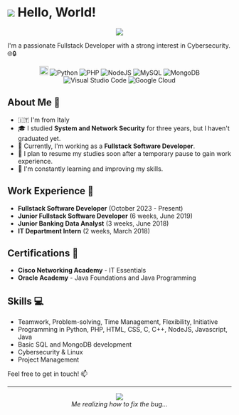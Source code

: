<h1 id="hello-world-"><img src="https://emojis.slackmojis.com/emojis/images/1643509953/47763/whacky-wave.gif?1643509953"/>&nbsp;Hello, World!</h1>
<p align="center">
    <a href="http://exto.lo.gs" target="_blank">
      <img src="https://www.googlecloudcommunity.com/gc/image/serverpage/image-id/98419iD560CC97CB9CA9BB/"/>
    </a>
</p>
<p>I&#39;m a passionate Fullstack Developer with a strong interest in Cybersecurity. 🌐🔒</p>
<p align="center">
    <img src="https://emojis.slackmojis.com/emojis/images/1643514559/5584/deployparrot.gif?1643514559" width="20px"/>
    <img src="https://img.shields.io/badge/-Python-3776AB?style=flat-square&amp;logo=python&amp;logoColor=white" alt="Python">
    <img src="https://img.shields.io/badge/-PHP-777BB4?style=flat-square&amp;logo=php&amp;logoColor=white" alt="PHP">
    <img src="https://img.shields.io/badge/-Node.js-43853D?style=flat-square&amp;logo=node.js&amp;logoColor=white" alt="NodeJS">
    <img src="https://img.shields.io/badge/-MySQL-4479A1?style=flat-square&amp;logo=mysql&amp;logoColor=white" alt="MySQL">
    <img src="https://img.shields.io/badge/-MongoDB-47A248?style=flat-square&amp;logo=mongodb&amp;logoColor=white" alt="MongoDB">
    <img src="https://img.shields.io/badge/-Visual%20Studio%20Code-007ACC?style=flat-square&amp;logo=visual-studio-code&amp;logoColor=white" alt="Visual Studio Code">
    <img src="https://img.shields.io/badge/-Google%20Cloud-4285F4?style=flat-square&amp;logo=google-cloud&amp;logoColor=white" alt="Google Cloud">
</p>
<h2 id="about-me-">About Me 📌</h2>
<ul>
    <li>🇮🇹 I&#39;m from Italy</li>
    <li>🎓 I studied <strong>System and Network Security</strong> for three years, but I
        haven&#39;t graduated yet.</li>
    <li>🚀 Currently, I&#39;m working as a <strong>Fullstack Software Developer</strong>.</li>
    <li>🎯 I plan to resume my studies soon after a temporary pause to gain work experience.</li>
    <li>🌱 I&#39;m constantly learning and improving my skills.</li>
</ul>
<h2 id="work-experience-">Work Experience 💼</h2>
<ul>
    <li><strong>Fullstack Software Developer</strong> (October 2023 - Present)</li>
    <li><strong>Junior Fullstack Software Developer</strong> (6 weeks, June 2019)</li>
    <li><strong>Junior Banking Data Analyst</strong> (3 weeks, June 2018)</li>
    <li><strong>IT Department Intern</strong> (2 weeks, March 2018)</li>
</ul>
<h2 id="certifications-">Certifications 🏅</h2>
<ul>
    <li><strong>Cisco Networking Academy</strong> - IT Essentials</li>
    <li><strong>Oracle Academy</strong> - Java Foundations and Java Programming</li>
</ul>
<h2 id="skills-">Skills 💻</h2>
<ul>
    <li>Teamwork, Problem-solving, Time Management, Flexibility, Initiative</li>
    <li>Programming in Python, PHP, HTML, CSS, C, C++, NodeJS, Javascript, Java</li>
    <li>Basic SQL and MongoDB development</li>
    <li>Cybersecurity &amp; Linux</li>
    <li>Project Management</li>
</ul>
<p>Feel free to get in touch! 📫</p>
<hr/>
<p align="center">
  <img src="https://i.giphy.com/HlgE48KBta5nnFXwpV.gif"/><br/>
    <i>Me realizing how to fix the bug...</i>
</p>
